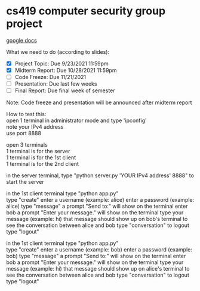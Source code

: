 # cs419 computer security group project

[google docs](https://docs.google.com/document/d/15hVa0cmSZLMbEvgxXL2C6mP6GTozdQyf7S_c2eYLCLU/edit?usp=sharing)

What we need to do (according to slides):  
- [x] Project Topic: Due 9/23/2021 11:59pm  
- [x] Midterm Report: Due 10/28/2021 11:59pm    
- [ ] Code Freeze: Due 11/21/2021    
- [ ] Presentation: Due last few weeks  
- [ ] Final Report: Due final week of semester  
  
Note: Code freeze and presentation will be announced after midterm report

How to test this:   
open 1 terminal in administrator mode and type 'ipconfig'   
note your IPv4 address   
use port 8888   
   
   
open 3 terminals     
1 terminal is for the server    
1 terminal is for the 1st client    
1 terminal is for the 2nd client    
   
in the server terminal, type "python server.py 'YOUR IPv4 address' 8888" to start the server   
   
in the 1st client terminal type "python app.py"     
type "create"
enter a username (example: alice)
enter a password (example: alice)
type "message"
a prompt "Send to:" will show on the terminal
enter bob
a prompt "Enter your message." will show on the terminal
type your message (example: hi)
that message should show up on bob's terminal
to see the conversation between alice and bob type "conversation"
to logout type "logout"

in the 1st client terminal type "python app.py"     
type "create"
enter a username (example: bob)
enter a password (example: bob)
type "message"
a prompt "Send to:" will show on the terminal
enter bob
a prompt "Enter your message." will show on the terminal
type your message (example: hi)
that message should show up on alice's terminal
to see the conversation between alice and bob type "conversation"
to logout type "logout"